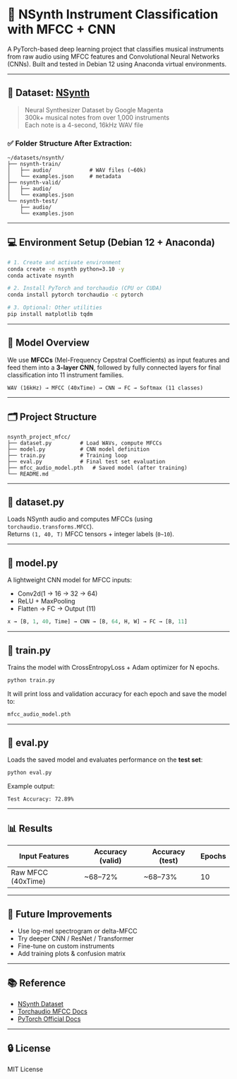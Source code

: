 
# 🎵 NSynth Instrument Classification with MFCC + CNN

A PyTorch-based deep learning project that classifies musical instruments from raw audio using MFCC features and Convolutional Neural Networks (CNNs). Built and tested in Debian 12 using Anaconda virtual environments.

---

## 📁 Dataset: [NSynth](https://magenta.tensorflow.org/datasets/nsynth)

> Neural Synthesizer Dataset by Google Magenta  
> 300k+ musical notes from over 1,000 instruments  
> Each note is a 4-second, 16kHz WAV file

### ✅ Folder Structure After Extraction:

```
~/datasets/nsynth/
├── nsynth-train/
│   ├── audio/            # WAV files (~60k)
│   └── examples.json     # metadata
├── nsynth-valid/
│   ├── audio/
│   └── examples.json
└── nsynth-test/
    ├── audio/
    └── examples.json
```

---

## 💻 Environment Setup (Debian 12 + Anaconda)

```bash
# 1. Create and activate environment
conda create -n nsynth python=3.10 -y
conda activate nsynth

# 2. Install PyTorch and torchaudio (CPU or CUDA)
conda install pytorch torchaudio -c pytorch

# 3. Optional: Other utilities
pip install matplotlib tqdm
```

---

## 🧠 Model Overview

We use **MFCCs** (Mel-Frequency Cepstral Coefficients) as input features and feed them into a **3-layer CNN**, followed by fully connected layers for final classification into 11 instrument families.

```
WAV (16kHz) → MFCC (40xTime) → CNN → FC → Softmax (11 classes)
```

---

## 🗂 Project Structure

```
nsynth_project_mfcc/
├── dataset.py         # Load WAVs, compute MFCCs
├── model.py           # CNN model definition
├── train.py           # Training loop
├── eval.py            # Final test set evaluation
├── mfcc_audio_model.pth   # Saved model (after training)
└── README.md
```

---

## 🧾 dataset.py

Loads NSynth audio and computes MFCCs (using `torchaudio.transforms.MFCC`).  
Returns `(1, 40, T)` MFCC tensors + integer labels (`0~10`).

---

## 🧱 model.py

A lightweight CNN model for MFCC inputs:

- Conv2d(1 → 16 → 32 → 64)
- ReLU + MaxPooling
- Flatten → FC → Output (11)

```python
x → [B, 1, 40, Time] → CNN → [B, 64, H, W] → FC → [B, 11]
```

---

## 🚀 train.py

Trains the model with CrossEntropyLoss + Adam optimizer for N epochs.

```bash
python train.py
```

It will print loss and validation accuracy for each epoch and save the model to:

```bash
mfcc_audio_model.pth
```

---

## 🧪 eval.py

Loads the saved model and evaluates performance on the **test set**:

```bash
python eval.py
```

Example output:

```
Test Accuracy: 72.89%
```

---

## 📊 Results

| Input Features | Accuracy (valid) | Accuracy (test) | Epochs |
|----------------|------------------|------------------|--------|
| Raw MFCC (40xTime) | ~68–72%        | ~68–73%          | 10     |

---

## 📌 Future Improvements

- Use log-mel spectrogram or delta-MFCC
- Try deeper CNN / ResNet / Transformer
- Fine-tune on custom instruments
- Add training plots & confusion matrix

---

## 📚 Reference

- [NSynth Dataset](https://magenta.tensorflow.org/datasets/nsynth)
- [Torchaudio MFCC Docs](https://pytorch.org/audio/stable/transforms.html#mfcc)
- [PyTorch Official Docs](https://pytorch.org)

---

## 🔒 License

MIT License
